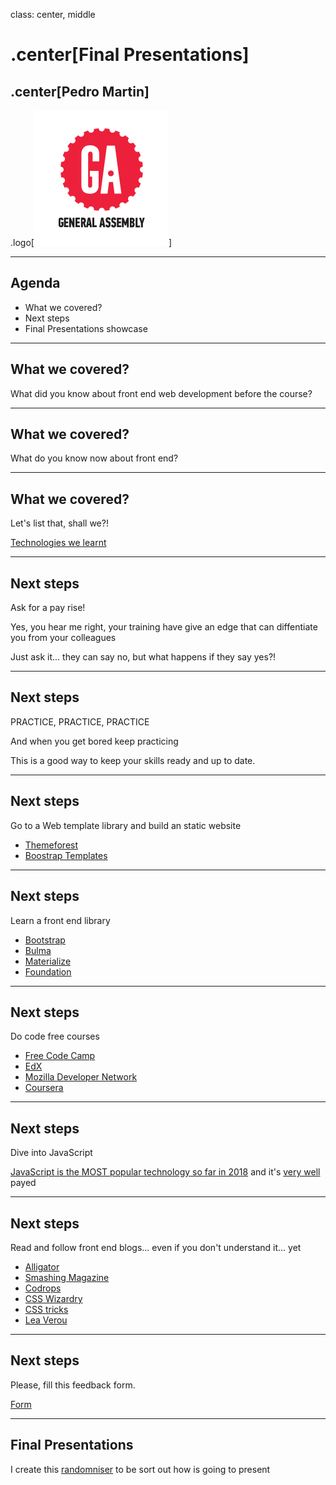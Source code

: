 class: center, middle

# .center[Final Presentations]

## .center[Pedro Martin]

.logo[![](../assets/ga.svg)]

---

## Agenda

- What we covered?
- Next steps
- Final Presentations showcase

---

## What we covered?

What did you know about front end web development before the course?

---

## What we covered?

What do you know now about front end?

---

## What we covered?

Let's list that, shall we?!

[Technologies we learnt](https://pataruco.github.io/ga-technologies/)

---

## Next steps

Ask for a pay rise!

Yes, you hear me right, your training have give an edge that can diffentiate you from your colleagues

Just ask it... they can say no, but what happens if they say yes?!

---

## Next steps

PRACTICE, PRACTICE, PRACTICE

And when you get bored keep practicing

This is a good way to keep your skills ready and up to date.

---

## Next steps

Go to a Web template library and build an static website

- [Themeforest](https://themeforest.net/free/wordpress-themes)
- [Boostrap Templates](https://startbootstrap.com/)

---

## Next steps

Learn a front end library

- [Bootstrap](https://getbootstrap.com/)
- [Bulma](https://bulma.io/)
- [Materialize](https://materializecss.com/)
- [Foundation](https://foundation.zurb.com/)

---

## Next steps

Do code free courses

- [Free Code Camp](https://www.freecodecamp.org/)
- [EdX](https://www.edx.org/course/?subject=Computer%20Science&language=English&level=Introductory)
- [Mozilla Developer Network](https://developer.mozilla.org/en-US/docs/Learn)
- [Coursera](https://www.coursera.org/courses?languages=en&query=full+stack+web+development&userQuery=web+development)

---

## Next steps

Dive into JavaScript

[JavaScript is the MOST popular technology so far in 2018](https://insights.stackoverflow.com/survey/2018/#technology)
and it's [very well](https://insights.stackoverflow.com/survey/2018/#top-paying-technologies) payed

---

## Next steps

Read and follow front end blogs... even if you don't understand it... yet

- [Alligator](https://alligator.io)
- [Smashing Magazine](https://www.smashingmagazine.com)
- [Codrops](https://tympanus.net/codrops/)
- [CSS Wizardry](https://csswizardry.com/)
- [CSS tricks](https://css-tricks.com/)
- [Lea Verou](http://lea.verou.me/)

---

## Next steps

Please, fill this feedback form.

[Form](http://bit.ly/glafeedback)

---

## Final Presentations

I create this [randomniser](http://pataruco.github.io/random-picker/) to be sort out how is going to present
